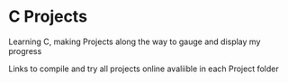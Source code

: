 # C Projects
Learning C, making Projects along the way to gauge and display my progress

Links to compile and try all projects online avaliible in each Project folder 
